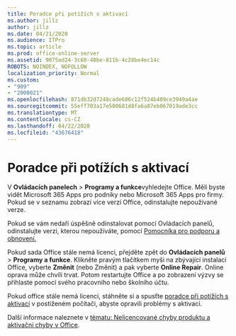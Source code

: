 ```yaml
---
title: Poradce při potížích s aktivací
ms.author: jillz
author: jillz
ms.date: 04/21/2020
ms.audience: ITPro
ms.topic: article
ms.prod: office-online-server
ms.assetid: 9075ad24-3c60-48be-811b-4c28be4ec14c
ROBOTS: NOINDEX, NOFOLLOW
localization_priority: Normal
ms.custom:
- "909"
- "2000021"
ms.openlocfilehash: 871db32d7248cade686c12f524b409ce3949a4ae
ms.sourcegitcommit: 55eff703a17e500681d8fa6a87eb067019ade3cc
ms.translationtype: MT
ms.contentlocale: cs-CZ
ms.lasthandoff: 04/22/2020
ms.locfileid: "43676418"
---
```

# <a name="activation-troubleshooting"></a>Poradce při potížích s aktivací

V **Ovládacích panelech** \> **Programy a funkce**vyhledejte Office. Měli byste vidět Microsoft 365 Apps pro podniky nebo Microsoft 365 Apps pro firmy. Pokud se v seznamu zobrazí více verzí Office, odinstalujte nepoužívané verze.
  
Pokud se vám nedaří úspěšně odinstalovat pomocí Ovládacích panelů, odinstalujte verzi, kterou nepoužíváte, pomocí [Pomocníka pro podporu a obnovení.](https://aka.ms/SARA-OfficeUninstall-Alchemy)
  
Pokud sada Office stále nemá licenci, přejděte zpět do **Ovládacích panelů** \> **Programy a funkce**. Klikněte pravým tlačítkem myši na zbývající instalaci Office, vyberte **Změnit** (nebo Změnit) a pak vyberte **Online Repair**. Online oprava může chvíli trvat. Potom restartujte Office a po zobrazení výzvy se přihlaste pomocí svého pracovního nebo školního účtu.
  
Pokud office stále nemá licenci, stáhněte si a spusťte [poradce při potížích s aktivací](https://aka.ms/SARA-OfficeActivation-Alchemy) v postiženém počítači, abyste opravili problémy s aktivací.
  
Další informace naleznete v [tématu: Nelicencované chyby produktu a aktivační chyby v Office](https://support.office.com/article/0d23d3c0-c19c-4b2f-9845-5344fedc4380).
